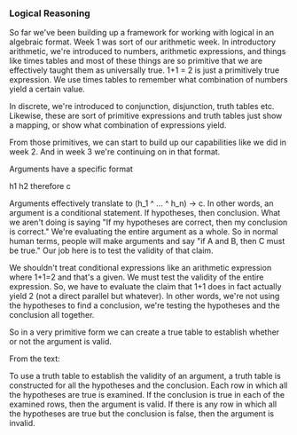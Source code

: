 ### Logical Reasoning

So far we've been building up a framework for working with logical in an algebraic format. Week 1 was sort of our arithmetic week. In introductory arithmetic, we're introduced to numbers, arithmetic expressions, and things like times tables and most of these things are so primitive that we are effectively taught them as universally true. 1+1 = 2 is just a primitively true expression. We use times tables to remember what combination of numbers yield a certain value.

In discrete, we're introduced to conjunction, disjunction, truth tables etc. Likewise, these are sort of primitive expressions and truth tables just show a mapping, or show what combination of expressions yield.

From those primitives, we can start to build up our capabilities like we did in week 2. And in week 3 we're continuing on in that format. 

Arguments have a specific format

h1
h2
therefore c

Arguments effectively translate to (h_1 ^ ... ^ h_n) -> c. In other words, an argument is a conditional statement. If hypotheses, then conclusion. What we aren't doing is saying "If my hypotheses are correct, then my conclusion is correct." We're evaluating the entire argument as a whole. So in normal human terms, people will make arguments and say "if A and B, then C must be true." Our job here is to test the validity of that claim. 

We shouldn't treat conditional expressions like an arithmetic expression where 1+1=2 and that's a given. We must test the validity of the entire expression. So, we have to evaluate the claim that 1+1 does in fact actually yield 2 (not a direct parallel but whatever).  In other words, we're not using the hypotheses to find a conclusion, we're testing the hypotheses and the conclusion all together.

So in a very primitive form we can create a true table to establish whether or not the argument is valid.

From the text:

To use a truth table to establish the validity of an argument, a truth table is constructed for all the hypotheses and the conclusion. Each row in which all the hypotheses are true is examined. If the conclusion is true in each of the examined rows, then the argument is valid. If there is any row in which all the hypotheses are true but the conclusion is false, then the argument is invalid.